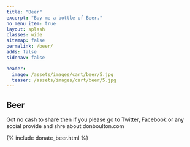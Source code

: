 ```yaml
---
title: "Beer"
excerpt: "Buy me a bottle of Beer."
no_menu_item: true
layout: splash
classes: wide
sitemap: false
permalink: /beer/
adds: false
sidenav: false

header:
  image: /assets/images/cart/beer/5.jpg
  teaser: /assets/images/cart/beer/5.jpg
---
```


## Beer

Got no cash to share then if you please go to Twitter, Facebook or any social provide and shre about donboulton.com

{% include donate_beer.html %}

